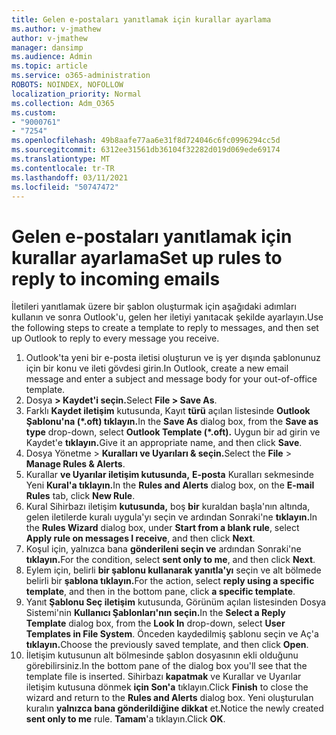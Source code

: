 ```yaml
---
title: Gelen e-postaları yanıtlamak için kurallar ayarlama
ms.author: v-jmathew
author: v-jmathew
manager: dansimp
ms.audience: Admin
ms.topic: article
ms.service: o365-administration
ROBOTS: NOINDEX, NOFOLLOW
localization_priority: Normal
ms.collection: Adm_O365
ms.custom:
- "9000761"
- "7254"
ms.openlocfilehash: 49b8aafe77aa6e31f8d724046c6fc0996294cc5d
ms.sourcegitcommit: 6312ee31561db36104f32282d019d069ede69174
ms.translationtype: MT
ms.contentlocale: tr-TR
ms.lasthandoff: 03/11/2021
ms.locfileid: "50747472"
---
```

# <a name="set-up-rules-to-reply-to-incoming-emails"></a><span data-ttu-id="1bfa5-102">Gelen e-postaları yanıtlamak için kurallar ayarlama</span><span class="sxs-lookup"><span data-stu-id="1bfa5-102">Set up rules to reply to incoming emails</span></span>

<span data-ttu-id="1bfa5-103">İletileri yanıtlamak üzere bir şablon oluşturmak için aşağıdaki adımları kullanın ve sonra Outlook'u, gelen her iletiyi yanıtacak şekilde ayarlayın.</span><span class="sxs-lookup"><span data-stu-id="1bfa5-103">Use the following steps to create a template to reply to messages, and then set up Outlook to reply to every message you receive.</span></span>

1. <span data-ttu-id="1bfa5-104">Outlook'ta yeni bir e-posta iletisi oluşturun ve iş yer dışında şablonunuz için bir konu ve ileti gövdesi girin.</span><span class="sxs-lookup"><span data-stu-id="1bfa5-104">In Outlook, create a new email message and enter a subject and message body for your out-of-office template.</span></span>
2. <span data-ttu-id="1bfa5-105">Dosya **> Kaydet'i seçin.**</span><span class="sxs-lookup"><span data-stu-id="1bfa5-105">Select **File > Save As**.</span></span>
3. <span data-ttu-id="1bfa5-106">Farklı **Kaydet iletişim** kutusunda, Kayıt **türü** açılan listesinde **Outlook Şablonu'na (\*.oft) tıklayın.**</span><span class="sxs-lookup"><span data-stu-id="1bfa5-106">In the **Save As** dialog box, from the **Save as type** drop-down, select **Outlook Template (\*.oft).**</span></span> <span data-ttu-id="1bfa5-107">Uygun bir ad girin ve Kaydet'e **tıklayın.**</span><span class="sxs-lookup"><span data-stu-id="1bfa5-107">Give it an appropriate name, and then click **Save**.</span></span>
4. <span data-ttu-id="1bfa5-108">Dosya Yönetme  >  **Kuralları ve Uyarıları & seçin.**</span><span class="sxs-lookup"><span data-stu-id="1bfa5-108">Select the **File** > **Manage Rules & Alerts**.</span></span>
5. <span data-ttu-id="1bfa5-109">Kurallar **ve Uyarılar iletişim kutusunda,** **E-posta** Kuralları sekmesinde Yeni **Kural'a tıklayın.**</span><span class="sxs-lookup"><span data-stu-id="1bfa5-109">In the **Rules and Alerts** dialog box, on the **E-mail Rules** tab, click **New Rule**.</span></span>
6. <span data-ttu-id="1bfa5-110">Kural Sihirbazı iletişim **kutusunda,** boş **bir** kuraldan başla'nın altında, gelen iletilerde kuralı uygula'yı seçin ve ardından Sonraki'ne **tıklayın.**</span><span class="sxs-lookup"><span data-stu-id="1bfa5-110">In the **Rules Wizard** dialog box, under **Start from a blank rule**, select **Apply rule on messages I receive**, and then click **Next**.</span></span>
7. <span data-ttu-id="1bfa5-111">Koşul için, yalnızca bana **gönderileni seçin ve** ardından Sonraki'ne **tıklayın.**</span><span class="sxs-lookup"><span data-stu-id="1bfa5-111">For the condition, select **sent only to me**, and then click **Next**.</span></span>
8. <span data-ttu-id="1bfa5-112">Eylem için, belirli **bir şablonu kullanarak yanıtla'yı** seçin ve alt bölmede belirli bir **şablona tıklayın.**</span><span class="sxs-lookup"><span data-stu-id="1bfa5-112">For the action, select **reply using a specific template**, and then in the bottom pane, click **a specific template**.</span></span>
9. <span data-ttu-id="1bfa5-113">Yanıt **Şablonu Seç iletişim** kutusunda,  Görünüm açılan listesinden Dosya Sistemi'nin **Kullanıcı Şablonları'nın seçin.**</span><span class="sxs-lookup"><span data-stu-id="1bfa5-113">In the **Select a Reply Template** dialog box, from the **Look In** drop-down, select **User Templates in File System**.</span></span> <span data-ttu-id="1bfa5-114">Önceden kaydedilmiş şablonu seçin ve Aç'a **tıklayın.**</span><span class="sxs-lookup"><span data-stu-id="1bfa5-114">Choose the previously saved template, and then click **Open**.</span></span>
10. <span data-ttu-id="1bfa5-115">İletişim kutusunun alt bölmesinde şablon dosyasının ekli olduğunu görebilirsiniz.</span><span class="sxs-lookup"><span data-stu-id="1bfa5-115">In the bottom pane of the dialog box you'll see that the template file is inserted.</span></span> <span data-ttu-id="1bfa5-116">Sihirbazı **kapatmak** ve Kurallar ve Uyarılar iletişim kutusuna dönmek **için Son'a** tıklayın.</span><span class="sxs-lookup"><span data-stu-id="1bfa5-116">Click **Finish** to close the wizard and return to the **Rules and Alerts** dialog box.</span></span> <span data-ttu-id="1bfa5-117">Yeni oluşturulan kuralın **yalnızca bana gönderildiğine dikkat** et.</span><span class="sxs-lookup"><span data-stu-id="1bfa5-117">Notice the newly created **sent only to me** rule.</span></span> <span data-ttu-id="1bfa5-118">**Tamam**'a tıklayın.</span><span class="sxs-lookup"><span data-stu-id="1bfa5-118">Click **OK**.</span></span>
